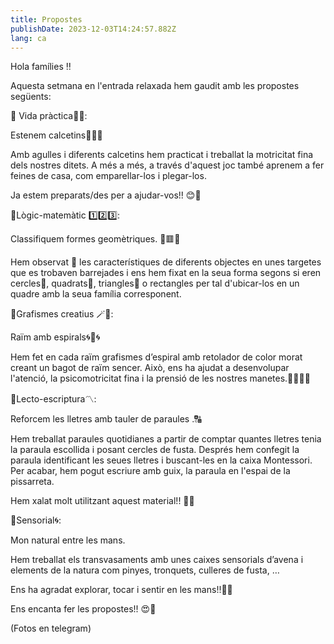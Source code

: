 ```yaml
---
title: Propostes
publishDate: 2023-12-03T14:24:57.882Z
lang: ca
---
```

Hola famílies ‼️

Aquesta setmana en l'entrada relaxada hem gaudit amb les propostes següents:

📍 Vida pràctica🙌🏻:

Estenem calcetins🧦🧦🧦

Amb agulles i diferents calcetins hem practicat i treballat la motricitat fina dels nostres ditets. A més a més, a través d'aquest joc també aprenem a fer feines de casa, com emparellar-los i plegar-los.

Ja estem preparats/des per a ajudar-vos!! 😊🙌

📍Lògic-matemàtic 1️⃣2️⃣3️⃣:

Classifiquem formes geomètriques. 🔴🟥🔺

Hem observat 🧐 les característiques de diferents objectes en unes targetes que es trobaven barrejades i ens hem fixat en la seua forma segons si eren cercles🔵, quadrats🔲, triangles🔺 o rectangles per tal d'ubicar-los en un quadre amb la seua família corresponent.

📍Grafismes creatius 🪄🎨:

Raïm amb espirals🌀🍇🌀

Hem fet en cada raïm grafismes d’espiral amb retolador de color morat creant un bagot de raïm sencer. Això, ens ha ajudat a desenvolupar l'atenció, la psicomotricitat fina i la prensió de les nostres manetes.🤏🍇🌀🌀

📍Lecto-escriptura〽️:

Reforcem les lletres amb tauler de paraules .🔠

Hem treballat paraules quotidianes a partir de comptar quantes lletres tenia la paraula escollida i posant cercles de fusta. Després hem confegit la paraula identificant les seues lletres i buscant-les en la caixa Montessori. Per acabar, hem pogut escriure amb guix, la paraula en l'espai de la pissarreta.

Hem xalat molt utilitzant aquest material!! 🙌👏

📍Sensorial🌀:

Mon natural entre les mans.

Hem treballat els transvasaments amb unes caixes sensorials d’avena i elements de la natura com pinyes, tronquets, culleres de fusta, …

Ens ha agradat explorar, tocar i sentir en les mans!!🙌😍

Ens encanta fer les propostes!! 😍🙌

(Fotos en telegram)